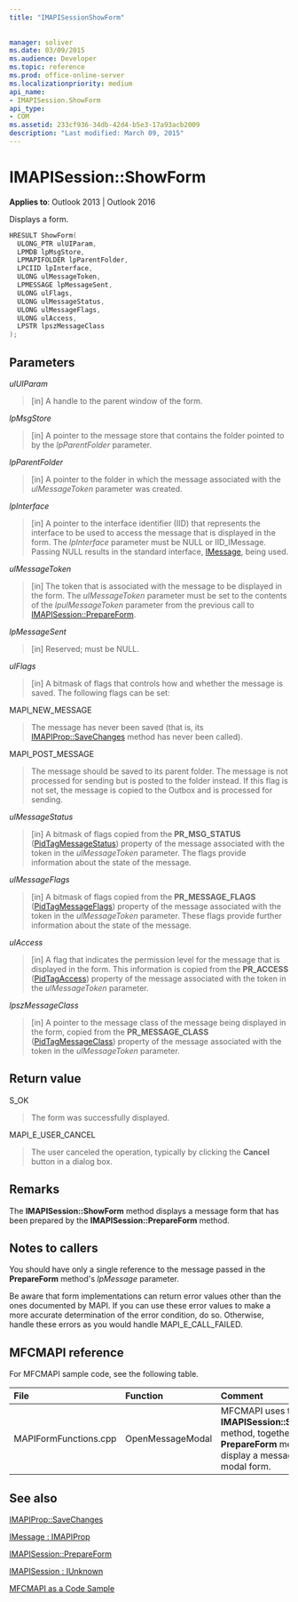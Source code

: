 ```yaml
---
title: "IMAPISessionShowForm"
 
 
manager: soliver
ms.date: 03/09/2015
ms.audience: Developer
ms.topic: reference
ms.prod: office-online-server
ms.localizationpriority: medium
api_name:
- IMAPISession.ShowForm
api_type:
- COM
ms.assetid: 233cf936-34db-42d4-b5e3-17a93acb2009
description: "Last modified: March 09, 2015"
---
```


# IMAPISession::ShowForm

  
  
**Applies to**: Outlook 2013 | Outlook 2016 
  
Displays a form.
  
```cpp
HRESULT ShowForm(
  ULONG_PTR ulUIParam,
  LPMDB lpMsgStore,
  LPMAPIFOLDER lpParentFolder,
  LPCIID lpInterface,
  ULONG ulMessageToken,
  LPMESSAGE lpMessageSent,
  ULONG ulFlags,
  ULONG ulMessageStatus,
  ULONG ulMessageFlags,
  ULONG ulAccess,
  LPSTR lpszMessageClass
);
```

## Parameters

 _ulUIParam_
  
> [in] A handle to the parent window of the form.
    
 _lpMsgStore_
  
> [in] A pointer to the message store that contains the folder pointed to by the  _lpParentFolder_ parameter. 
    
 _lpParentFolder_
  
> [in] A pointer to the folder in which the message associated with the  _ulMessageToken_ parameter was created. 
    
 _lpInterface_
  
> [in] A pointer to the interface identifier (IID) that represents the interface to be used to access the message that is displayed in the form. The  _lpInterface_ parameter must be NULL or IID_IMessage. Passing NULL results in the standard interface, [IMessage](imessageimapiprop.md), being used. 
    
 _ulMessageToken_
  
> [in] The token that is associated with the message to be displayed in the form. The  _ulMessageToken_ parameter must be set to the contents of the  _lpulMessageToken_ parameter from the previous call to [IMAPISession::PrepareForm](imapisession-prepareform.md).
    
 _lpMessageSent_
  
> [in] Reserved; must be NULL. 
    
 _ulFlags_
  
> [in] A bitmask of flags that controls how and whether the message is saved. The following flags can be set:
    
MAPI_NEW_MESSAGE 
  
> The message has never been saved (that is, its [IMAPIProp::SaveChanges](imapiprop-savechanges.md) method has never been called). 
    
MAPI_POST_MESSAGE 
  
> The message should be saved to its parent folder. The message is not processed for sending but is posted to the folder instead. If this flag is not set, the message is copied to the Outbox and is processed for sending. 
    
 _ulMessageStatus_
  
> [in] A bitmask of flags copied from the **PR_MSG_STATUS** ([PidTagMessageStatus](pidtagmessagestatus-canonical-property.md)) property of the message associated with the token in the _ulMessageToken_ parameter. The flags provide information about the state of the message. 
    
 _ulMessageFlags_
  
> [in] A bitmask of flags copied from the **PR_MESSAGE_FLAGS** ([PidTagMessageFlags](pidtagmessageflags-canonical-property.md)) property of the message associated with the token in the _ulMessageToken_ parameter. These flags provide further information about the state of the message. 
    
 _ulAccess_
  
> [in] A flag that indicates the permission level for the message that is displayed in the form. This information is copied from the **PR_ACCESS** ([PidTagAccess](pidtagaccess-canonical-property.md)) property of the message associated with the token in the _ulMessageToken_ parameter. 
    
 _lpszMessageClass_
  
> [in] A pointer to the message class of the message being displayed in the form, copied from the **PR_MESSAGE_CLASS** ([PidTagMessageClass](pidtagmessageclass-canonical-property.md)) property of the message associated with the token in the _ulMessageToken_ parameter. 
    
## Return value

S_OK 
  
> The form was successfully displayed.
    
MAPI_E_USER_CANCEL 
  
> The user canceled the operation, typically by clicking the **Cancel** button in a dialog box. 
    
## Remarks

The **IMAPISession::ShowForm** method displays a message form that has been prepared by the **IMAPISession::PrepareForm** method. 
  
## Notes to callers

You should have only a single reference to the message passed in the **PrepareForm** method's  _lpMessage_ parameter. 
  
Be aware that form implementations can return error values other than the ones documented by MAPI. If you can use these error values to make a more accurate determination of the error condition, do so. Otherwise, handle these errors as you would handle MAPI_E_CALL_FAILED. 
  
## MFCMAPI reference

For MFCMAPI sample code, see the following table.
  
|**File**|**Function**|**Comment**|
|:-----|:-----|:-----|
|MAPIFormFunctions.cpp  <br/> |OpenMessageModal  <br/> |MFCMAPI uses the **IMAPISession::ShowForm** method, together with the **PrepareForm** method, to display a message in a modal form.  <br/> |
   
## See also



[IMAPIProp::SaveChanges](imapiprop-savechanges.md)
  
[IMessage : IMAPIProp](imessageimapiprop.md)
  
[IMAPISession::PrepareForm](imapisession-prepareform.md)
  
[IMAPISession : IUnknown](imapisessioniunknown.md)


[MFCMAPI as a Code Sample](mfcmapi-as-a-code-sample.md)

